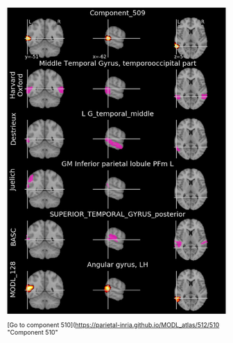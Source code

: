 


![509](preliminary/509.jpg "Component 509")

[Go to component 510](https://parietal-inria.github.io/MODL_atlas/512/510 "Component 510"